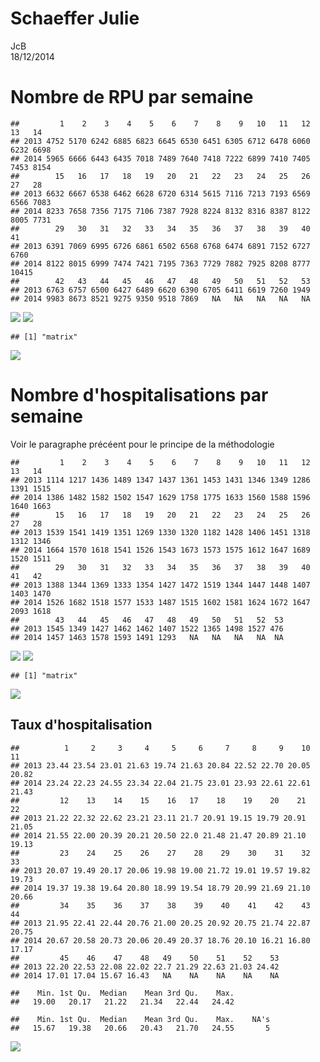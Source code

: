 # Schaeffer Julie
JcB  
18/12/2014  

Nombre de RPU par semaine
=========================



```
##         1    2    3    4    5    6    7    8    9   10   11   12   13   14
## 2013 4752 5170 6242 6885 6823 6645 6530 6451 6305 6712 6478 6060 6232 6698
## 2014 5965 6666 6443 6435 7018 7489 7640 7418 7222 6899 7410 7405 7453 8154
##        15   16   17   18   19   20   21   22   23   24   25   26   27   28
## 2013 6632 6667 6538 6462 6628 6720 6314 5615 7116 7213 7193 6569 6566 7083
## 2014 8233 7658 7356 7175 7106 7387 7928 8224 8132 8316 8387 8122 8005 7731
##        29   30   31   32   33   34   35   36   37   38   39   40    41
## 2013 6391 7069 6995 6726 6861 6502 6568 6768 6474 6891 7152 6727  6760
## 2014 8122 8015 6999 7474 7421 7195 7363 7729 7882 7925 8208 8777 10415
##        42   43   44   45   46   47   48   49   50   51   52   53
## 2013 6763 6757 6500 6427 6489 6620 6390 6705 6411 6619 7260 1949
## 2014 9983 8673 8521 9275 9350 9518 7869   NA   NA   NA   NA   NA
```

![](./schaeffer_files/figure-html/passages-1.png) ![](./schaeffer_files/figure-html/passages-2.png) 

```
## [1] "matrix"
```

![](./schaeffer_files/figure-html/passages-3.png) 

Nombre d'hospitalisations par semaine
======================================

Voir le paragraphe précéent pour le principe de la méthodologie


```
##         1    2    3    4    5    6    7    8    9   10   11   12   13   14
## 2013 1114 1217 1436 1489 1347 1437 1361 1453 1431 1346 1349 1286 1391 1515
## 2014 1386 1482 1582 1502 1547 1629 1758 1775 1633 1560 1588 1596 1640 1663
##        15   16   17   18   19   20   21   22   23   24   25   26   27   28
## 2013 1539 1541 1419 1351 1269 1330 1320 1182 1428 1406 1451 1318 1312 1346
## 2014 1664 1570 1618 1541 1526 1543 1673 1573 1575 1612 1647 1689 1520 1511
##        29   30   31   32   33   34   35   36   37   38   39   40   41   42
## 2013 1388 1344 1369 1333 1354 1427 1472 1519 1344 1447 1448 1407 1403 1470
## 2014 1526 1682 1518 1577 1533 1487 1515 1602 1581 1624 1672 1647 2093 1618
##        43   44   45   46   47   48   49   50   51   52  53
## 2013 1545 1349 1427 1462 1462 1407 1522 1365 1498 1527 476
## 2014 1457 1463 1578 1593 1491 1293   NA   NA   NA   NA  NA
```

![](./schaeffer_files/figure-html/hospitalisation-1.png) ![](./schaeffer_files/figure-html/hospitalisation-2.png) 

```
## [1] "matrix"
```

![](./schaeffer_files/figure-html/hospitalisation-3.png) 

Taux d'hospitalisation
----------------------


```
##          1     2     3     4     5     6     7     8     9    10    11
## 2013 23.44 23.54 23.01 21.63 19.74 21.63 20.84 22.52 22.70 20.05 20.82
## 2014 23.24 22.23 24.55 23.34 22.04 21.75 23.01 23.93 22.61 22.61 21.43
##         12    13    14    15    16   17    18    19    20    21    22
## 2013 21.22 22.32 22.62 23.21 23.11 21.7 20.91 19.15 19.79 20.91 21.05
## 2014 21.55 22.00 20.39 20.21 20.50 22.0 21.48 21.47 20.89 21.10 19.13
##         23    24    25    26    27    28    29    30    31    32    33
## 2013 20.07 19.49 20.17 20.06 19.98 19.00 21.72 19.01 19.57 19.82 19.73
## 2014 19.37 19.38 19.64 20.80 18.99 19.54 18.79 20.99 21.69 21.10 20.66
##         34    35    36    37    38    39    40    41    42    43    44
## 2013 21.95 22.41 22.44 20.76 21.00 20.25 20.92 20.75 21.74 22.87 20.75
## 2014 20.67 20.58 20.73 20.06 20.49 20.37 18.76 20.10 16.21 16.80 17.17
##         45    46    47    48   49    50    51    52    53
## 2013 22.20 22.53 22.08 22.02 22.7 21.29 22.63 21.03 24.42
## 2014 17.01 17.04 15.67 16.43   NA    NA    NA    NA    NA
```

```
##    Min. 1st Qu.  Median    Mean 3rd Qu.    Max. 
##   19.00   20.17   21.22   21.34   22.44   24.42
```

```
##    Min. 1st Qu.  Median    Mean 3rd Qu.    Max.    NA's 
##   15.67   19.38   20.66   20.43   21.70   24.55       5
```

![](./schaeffer_files/figure-html/tx_hosp-1.png) 

